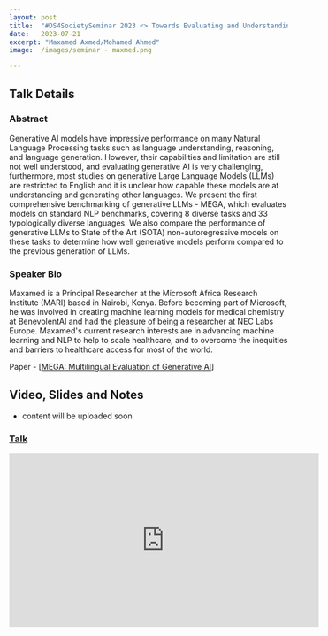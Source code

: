 ```yaml
---
layout: post
title:  "#DS4SocietySeminar 2023 <> Towards Evaluating and Understanding the Multilingual Performance of Generative Language Models"
date:   2023-07-21
excerpt: "Maxamed Axmed/Mohamed Ahmed"
image:  /images/seminar - maxmed.png

---
```


## Talk Details

### Abstract
Generative AI models have impressive performance on many Natural Language Processing tasks such as language understanding, reasoning, and language generation. However, their capabilities and limitation are still not well understood, and evaluating generative AI is very challenging, furthermore, most studies on generative Large Language Models (LLMs) are restricted to English and it is unclear how capable these models are at understanding and generating other languages. We present the first comprehensive benchmarking of generative LLMs - MEGA, which evaluates models on standard NLP benchmarks, covering 8 diverse tasks and 33 typologically diverse languages. We also compare the performance of generative LLMs to State of the Art (SOTA) non-autoregressive models on these tasks to determine how well generative models perform compared to the previous generation of LLMs.


### Speaker Bio
Maxamed is a Principal Researcher at the Microsoft Africa Research Institute (MARI) based in Nairobi, Kenya. Before becoming part of Microsoft, he was involved in creating machine learning models for medical chemistry at BenevolentAI and had the pleasure of being a researcher at  NEC Labs Europe. Maxamed's current research interests are in advancing machine learning and NLP to help to scale healthcare, and to overcome the inequities and barriers to healthcare access for most of the world.

Paper - [[MEGA: Multilingual Evaluation of Generative AI](https://arxiv.org/abs/2303.12528)] 



## Video, Slides and Notes

* content will be uploaded soon 
    
### [Talk](https://www.youtube.com/watch?v=-CW9gbJVT2A)
<iframe width="560" height="315" src="https://www.youtube.com/watch?v=-CW9gbJVT2A" title="YouTube video player" frameborder="0" allow="accelerometer; autoplay; clipboard-write; encrypted-media; gyroscope; picture-in-picture" allowfullscreen></iframe>